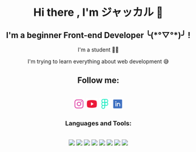 <h1 align = "center">Hi there , I'm ジャッカル 👋 </h1>

<h2 align = "center"> I'm a beginner Front-end Developer ╰(*°▽°*)╯ ! </h2>
<p align="center"> I'm a student 👨‍🎓 </p>
<p align="center"> I'm trying to learn everything about web development 😅 </p>

<h2 align = "center"> Follow me: </h2>
<div align="center"><br>
<img src="https://github.com/erkanuz/erkanuz/blob/master/socials/instagram.png" alt="" height="30">
<img src="https://github.com/erkanuz/erkanuz/blob/master/socials/youtube.png" alt="" height="30">
<img src="https://github.com/erkanuz/erkanuz/blob/master/socials/figma.png" alt="" height="30">
<img src="https://github.com/erkanuz/erkanuz/blob/master/socials/linkedin.png" alt="" height="30">
</div>

<h3 align = "center" > Languages and Tools: </h3>
<div align="center"><br>
<img src = "https://img.shields.io/badge/JavaScript-323330?style=for-the-badge&logo=javascript&logoColor=F7DF1E"/>
<img src = "https://img.shields.io/badge/HTML5-E34F26?style=for-the-badge&logo=html5&logoColor=white"/>
<img src = "https://img.shields.io/badge/CSS3-1572B6?style=for-the-badge&logo=css3&logoColor=white"/>
<img src = "https://img.shields.io/badge/Sass-CC6699?style=for-the-badge&logo=sass&logoColor=white">
<img src = "https://img.shields.io/badge/React-20232A?style=for-the-badge&logo=react&logoColor=61DAFB">
<img src = "https://img.shields.io/badge/C%23-239120?style=for-the-badge&logo=c-sharp&logoColor=white">
<img src = "https://img.shields.io/badge/Java-ED8B00?style=for-the-badge&logo=java&logoColor=white">
<img src = "https://img.shields.io/badge/Python-14354C?style=for-the-badge&logo=python&logoColor=white">
</div>
